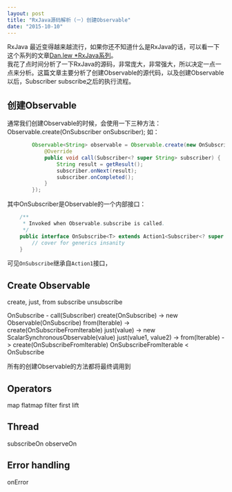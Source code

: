 ```yaml
---
layout: post
title: "RxJava源码解析（－）创建Observable"
date: "2015-10-10"
---
```

RxJava 最近变得越来越流行，如果你还不知道什么是RxJava的话，可以看一下这个系列的文章[Dan.lew *RxJava系列](http://blog.danlew.net/2014/09/15/grokking-rxjava-part-1/)。  
我花了点时间分析了一下RxJava的源码，非常庞大，非常强大，所以决定一点一点来分析。这篇文章主要分析了创建Observable的源代码，以及创建Observable以后，Subscriber subscribe之后的执行流程。

##  创建Observable
通常我们创建Observable的时候，会使用一下三种方法：
Observable.create(OnSubscriber onSubscriber); 如：
```Java
        Observable<String> observable = Observable.create(new OnSubscribe<String>() {
            @Override
            public void call(Subscriber<? super String> subscriber) {
                String result = getResult();
                subscriber.onNext(result);
                subscriber.onCompleted();
            }
        });
```
其中OnSubscriber是Observable的一个内部接口：
```Java
    /**
     * Invoked when Observable.subscribe is called.
     */
    public interface OnSubscribe<T> extends Action1<Subscriber<? super T>> {
        // cover for generics insanity
    }
```
可见`OnSubscribe`继承自`Action1`接口，
## Create Observable
create, just, from
subscribe
unsubscribe

OnSubscribe
	- call(Subscriber)
create(OnSubscribe)  -> new Observable(OnSubscribe)
from(Iterable) -> create(OnSubscribeFromIterable)
just(value) -> new ScalarSynchronousObservable(value)
just(value1, value2) -> from(Iterable) -> create(OnSubscribeFromIterable)    OnSubscribeFromIterable < OnSubscribe

所有的创建Observable的方法都将最终调用到

## Operators
map
flatmap
filter
first
lift

## Thread
subscribeOn
observeOn

## Error handling
onError
